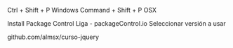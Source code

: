 Ctrl + Shift + P Windows
Command + Shift + P OSX


Install Package Control
Liga - packageControl.io
Seleccionar versión a usar



github.com/almsx/curso-jquery